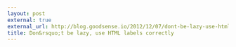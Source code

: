 ```yaml
---
layout: post
external: true
external_url: http://blog.goodsense.io/2012/12/07/dont-be-lazy-use-html-labels-correctly
title: Don&rsquo;t be lazy, use HTML labels correctly
---
```


